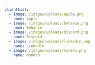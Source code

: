 ```yaml
---
clientList:
  - image: /images/uploads/apple.png
    name: Apple
  - image: /images/uploads/behance.png
    name: Behance
  - image: /images/uploads/discord.png
    name: Discord
  - image: /images/uploads/linkedin.png
    name: LinkedIn
  - image: /images/uploads/monero.png
    name: Monero
---
```


